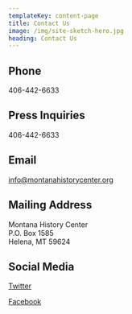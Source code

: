 ```yaml
---
templateKey: content-page
title: Contact Us
image: /img/site-sketch-hero.jpg
heading: Contact Us
---
```

## Phone

406-442-6633

## Press Inquiries

406-442-6633

## Email

[info@montanahistorycenter.org](mailto:info@montanahistorycenter.org)

## Mailing Address

Montana History Center\
P.O. Box 1585\
Helena, MT 59624

## Social Media

[Twitter](https://twitter.com)

[Facebook](https://facebook.com)

###
